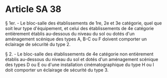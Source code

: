 # Article SA 38

§ 1er. - Le bloc-salle des établissements de 1re, 2e et 3e catégorie, quel que soit leur type d'équipement, et celui des établissements de 4e catégorie entièrement établis au-dessous du niveau du sol ou dotés d'un aménagement scénique des types A, B-C ou F doivent comporter un éclairage de sécurité du type 2.

§ 2. - Le bloc-salle des établissements de 4e catégorie non entièrement établis au-dessous du niveau du sol et dotés d'un aménagement scénique des types D ou E ou d'une installation cinématographique du type H ou I doit comporter un éclairage de sécurité du type 3.
